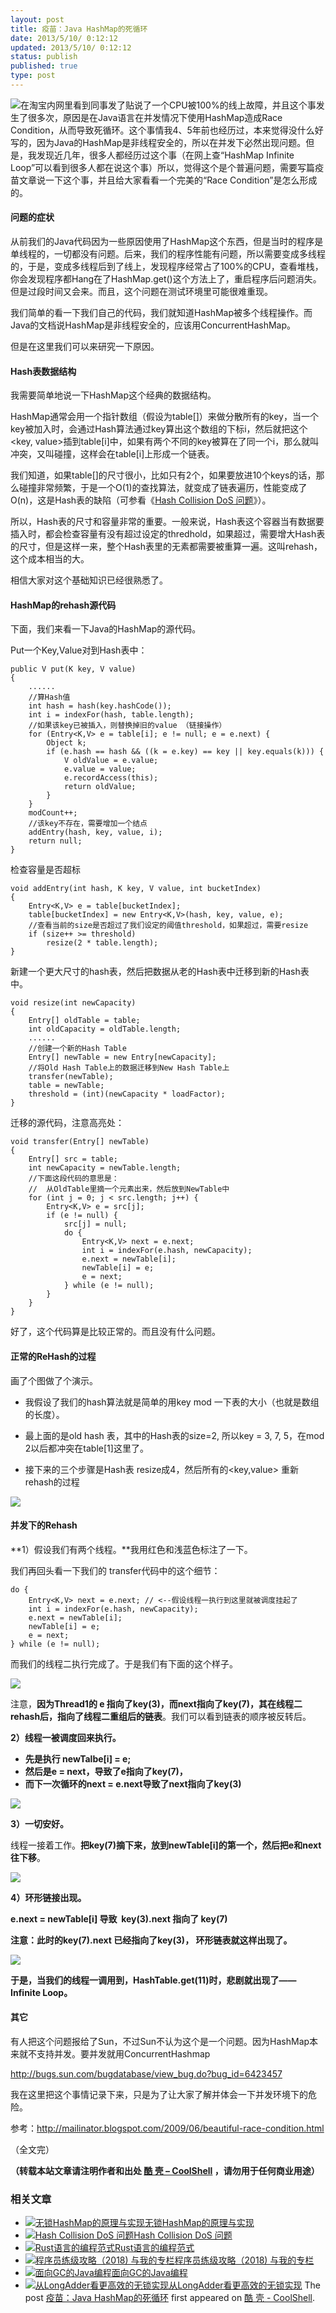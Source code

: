 ```yaml
---
layout: post
title: 疫苗：Java HashMap的死循环
date: 2013/5/10/ 0:12:12
updated: 2013/5/10/ 0:12:12
status: publish
published: true
type: post
---
```


![](https://coolshell.cn/wp-content/uploads/2013/05/race_condition-300x190.jpg)在淘宝内网里看到同事发了贴说了一个CPU被100%的线上故障，并且这个事发生了很多次，原因是在Java语言在并发情况下使用HashMap造成Race Condition，从而导致死循环。这个事情我4、5年前也经历过，本来觉得没什么好写的，因为Java的HashMap是非线程安全的，所以在并发下必然出现问题。但是，我发现近几年，很多人都经历过这个事（在网上查“HashMap Infinite Loop”可以看到很多人都在说这个事）所以，觉得这个是个普遍问题，需要写篇疫苗文章说一下这个事，并且给大家看看一个完美的“Race Condition”是怎么形成的。


#### 问题的症状


从前我们的Java代码因为一些原因使用了HashMap这个东西，但是当时的程序是单线程的，一切都没有问题。后来，我们的程序性能有问题，所以需要变成多线程的，于是，变成多线程后到了线上，发现程序经常占了100%的CPU，查看堆栈，你会发现程序都Hang在了HashMap.get()这个方法上了，重启程序后问题消失。但是过段时间又会来。而且，这个问题在测试环境里可能很难重现。


我们简单的看一下我们自己的代码，我们就知道HashMap被多个线程操作。而Java的文档说HashMap是非线程安全的，应该用ConcurrentHashMap。


但是在这里我们可以来研究一下原因。



#### Hash表数据结构


我需要简单地说一下HashMap这个经典的数据结构。


HashMap通常会用一个指针数组（假设为table[]）来做分散所有的key，当一个key被加入时，会通过Hash算法通过key算出这个数组的下标i，然后就把这个<key, value>插到table[i]中，如果有两个不同的key被算在了同一个i，那么就叫冲突，又叫碰撞，这样会在table[i]上形成一个链表。


我们知道，如果table[]的尺寸很小，比如只有2个，如果要放进10个keys的话，那么碰撞非常频繁，于是一个O(1)的查找算法，就变成了链表遍历，性能变成了O(n)，这是Hash表的缺陷（可参看《[Hash Collision DoS 问题](https://coolshell.cn/articles/6424.html "Hash Collision DoS 问题")》）。


所以，Hash表的尺寸和容量非常的重要。一般来说，Hash表这个容器当有数据要插入时，都会检查容量有没有超过设定的thredhold，如果超过，需要增大Hash表的尺寸，但是这样一来，整个Hash表里的无素都需要被重算一遍。这叫rehash，这个成本相当的大。


相信大家对这个基础知识已经很熟悉了。


#### HashMap的rehash源代码


下面，我们来看一下Java的HashMap的源代码。


Put一个Key,Value对到Hash表中：



```
public V put(K key, V value)
{
    ......
    //算Hash值
    int hash = hash(key.hashCode());
    int i = indexFor(hash, table.length);
    //如果该key已被插入，则替换掉旧的value （链接操作）
    for (Entry<K,V> e = table[i]; e != null; e = e.next) {
        Object k;
        if (e.hash == hash && ((k = e.key) == key || key.equals(k))) {
            V oldValue = e.value;
            e.value = value;
            e.recordAccess(this);
            return oldValue;
        }
    }
    modCount++;
    //该key不存在，需要增加一个结点
    addEntry(hash, key, value, i);
    return null;
}
```

检查容量是否超标



```
void addEntry(int hash, K key, V value, int bucketIndex)
{
    Entry<K,V> e = table[bucketIndex];
    table[bucketIndex] = new Entry<K,V>(hash, key, value, e);
    //查看当前的size是否超过了我们设定的阈值threshold，如果超过，需要resize
    if (size++ >= threshold)
        resize(2 * table.length);
} 
```

新建一个更大尺寸的hash表，然后把数据从老的Hash表中迁移到新的Hash表中。



```
void resize(int newCapacity)
{
    Entry[] oldTable = table;
    int oldCapacity = oldTable.length;
    ......
    //创建一个新的Hash Table
    Entry[] newTable = new Entry[newCapacity];
    //将Old Hash Table上的数据迁移到New Hash Table上
    transfer(newTable);
    table = newTable;
    threshold = (int)(newCapacity * loadFactor);
}
```

迁移的源代码，注意高亮处：



```
void transfer(Entry[] newTable)
{
    Entry[] src = table;
    int newCapacity = newTable.length;
    //下面这段代码的意思是：
    //  从OldTable里摘一个元素出来，然后放到NewTable中
    for (int j = 0; j < src.length; j++) {
        Entry<K,V> e = src[j];
        if (e != null) {
            src[j] = null;
            do {
                Entry<K,V> next = e.next;
                int i = indexFor(e.hash, newCapacity);
                e.next = newTable[i];
                newTable[i] = e;
                e = next;
            } while (e != null);
        }
    }
} 
```

好了，这个代码算是比较正常的。而且没有什么问题。


#### 正常的ReHash的过程


画了个图做了个演示。


* 我假设了我们的hash算法就是简单的用key mod 一下表的大小（也就是数组的长度）。


* 最上面的是old hash 表，其中的Hash表的size=2, 所以key = 3, 7, 5，在mod 2以后都冲突在table[1]这里了。


* 接下来的三个步骤是Hash表 resize成4，然后所有的<key,value> 重新rehash的过程


![](https://coolshell.cn/wp-content/uploads/2013/05/HashMap01.jpg)


#### 并发下的Rehash


**1）假设我们有两个线程。**我用红色和浅蓝色标注了一下。


我们再回头看一下我们的 transfer代码中的这个细节：



```
do {
    Entry<K,V> next = e.next; // <--假设线程一执行到这里就被调度挂起了
    int i = indexFor(e.hash, newCapacity);
    e.next = newTable[i];
    newTable[i] = e;
    e = next;
} while (e != null);
```

而我们的线程二执行完成了。于是我们有下面的这个样子。


![](https://coolshell.cn/wp-content/uploads/2013/05/HashMap02.jpg)


注意，**因为Thread1的 e 指向了key(3)，而next指向了key(7)，其在线程二rehash后，指向了线程二重组后的链表**。我们可以看到链表的顺序被反转后。


**2）线程一被调度回来执行。**


* **先是执行 newTalbe[i] = e;**
* **然后是e = next，导致了e指向了key(7)，**
* **而下一次循环的next = e.next导致了next指向了key(3)**


![](https://coolshell.cn/wp-content/uploads/2013/05/HashMap03.jpg)


**3）一切安好。**


线程一接着工作。**把key(7)摘下来，放到newTable[i]的第一个，然后把e和next往下移**。


![](https://coolshell.cn/wp-content/uploads/2013/05/HashMap04.jpg)


**4）环形链接出现。**


**e.next = newTable[i] 导致  key(3).next 指向了 key(7)**


**注意：此时的key(7).next 已经指向了key(3)， 环形链表就这样出现了。**


![](https://coolshell.cn/wp-content/uploads/2013/05/HashMap05.jpg)


**于是，当我们的线程一调用到，HashTable.get(11)时，悲剧就出现了——Infinite Loop。**


#### 其它


有人把这个问题报给了Sun，不过Sun不认为这个是一个问题。因为HashMap本来就不支持并发。要并发就用ConcurrentHashmap


<http://bugs.sun.com/bugdatabase/view_bug.do?bug_id=6423457>


我在这里把这个事情记录下来，只是为了让大家了解并体会一下并发环境下的危险。


参考：<http://mailinator.blogspot.com/2009/06/beautiful-race-condition.html>


（全文完）



**（转载本站文章请注明作者和出处 [酷 壳 – CoolShell](https://coolshell.cn/) ，请勿用于任何商业用途）**



### 相关文章

* [![无锁HashMap的原理与实现](https://coolshell.cn/wp-content/uploads/2013/05/图1-3-150x150.jpg)](https://coolshell.cn/articles/9703.html)[无锁HashMap的原理与实现](https://coolshell.cn/articles/9703.html)
* [![Hash Collision DoS 问题](https://coolshell.cn/wp-content/plugins/wordpress-23-related-posts-plugin/static/thumbs/1.jpg)](https://coolshell.cn/articles/6424.html)[Hash Collision DoS 问题](https://coolshell.cn/articles/6424.html)
* [![Rust语言的编程范式](https://coolshell.cn/wp-content/uploads/2020/03/rust-social-wide-150x150.jpg)](https://coolshell.cn/articles/20845.html)[Rust语言的编程范式](https://coolshell.cn/articles/20845.html)
* [![程序员练级攻略（2018)  与我的专栏](https://coolshell.cn/wp-content/uploads/2018/05/300x262-150x150.jpg)](https://coolshell.cn/articles/18360.html)[程序员练级攻略（2018) 与我的专栏](https://coolshell.cn/articles/18360.html)
* [![面向GC的Java编程](https://coolshell.cn/wp-content/plugins/wordpress-23-related-posts-plugin/static/thumbs/24.jpg)](https://coolshell.cn/articles/11541.html)[面向GC的Java编程](https://coolshell.cn/articles/11541.html)
* [![从LongAdder看更高效的无锁实现](https://coolshell.cn/wp-content/plugins/wordpress-23-related-posts-plugin/static/thumbs/17.jpg)](https://coolshell.cn/articles/11454.html)[从LongAdder看更高效的无锁实现](https://coolshell.cn/articles/11454.html)
The post [疫苗：Java HashMap的死循环](https://coolshell.cn/articles/9606.html) first appeared on [酷 壳 - CoolShell](https://coolshell.cn).